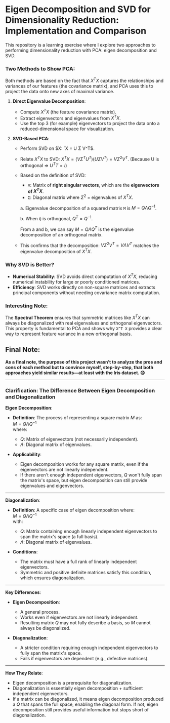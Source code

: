# Eigen Decomposition and SVD for Dimensionality Reduction: Implementation and Comparison

This repository is a learning exercise where I explore two approaches to performing dimensionality reduction with PCA: eigen decomposition and SVD.

### Two Methods to Show PCA:
Both methods are based on the fact that $`X^T X`$ captures the relationships and variances of our features (the covariance matrix), and PCA uses this to project the data onto new axes of maximal variance.

1. **Direct Eigenvalue Decomposition**:
   - Compute $`X^TX`$ (the feature covariance matrix).
   - Extract eigenvectors and eigenvalues from $`X^T X`$.
   - Use the top 3 (for example) eigenvectors to project the data onto a reduced-dimensional space for visualization.

2. **SVD-Based PCA**:
   - Perform SVD on $`X: `X = U Σ V^T`$.
   - Relate $`X^TX`$ to SVD: $`X^TX = (VΣ^TU^T)(UΣV^T) = VΣ^2V^T`$. (Because U is orthogonal => $`U^TT = I`$)
   - Based on the definition of SVD:
     - `V`: Matrix of **right singular vectors**, which are the **eigenvectors of $`X^TX`$**.
     - `Σ`: Diagonal matrix where $`Σ^2`$ = eigenvalues of $`X^TX`$.

      a. Eigenvalue decomposition of a squared matrix `M` is $`M = Q Λ Q^{-1}`$.

      b. When `Q` is orthogonal, $`Q^T = Q^{-1}`$.

      From a and b, we can say $`M = QΛQ^T`$ is the eigenvalue decomposition of an orthogonal matrix.

   - This confirms that the decomposition: $`VΣ^2V^T = VΛV^T`$ matches the eigenvalue decomposition of $`X^TX`$.

### Why SVD is Better?
- **Numerical Stability**: SVD avoids direct computation of $`X^TX`$, reducing numerical instability for large or poorly conditioned matrices.
- **Efficiency**: SVD works directly on non-square matrices and extracts principal components without needing covariance matrix computation.

### Interesting Note:
The **Spectral Theorem** ensures that symmetric matrices like $`X^TX`$ can always be diagonalized with real eigenvalues and orthogonal eigenvectors. This property is fundamental to PCA and shows why `X^T X` provides a clear way to represent feature variance in a new orthogonal basis.

## Final Note:
**As a final note, the purpose of this project wasn’t to analyze the pros and cons of each method but to convince myself, step-by-step, that both approaches yield similar results—at least with the Iris dataset. 😊**


---


### Clarification: The Difference Between Eigen Decomposition and Diagonalization

**Eigen Decomposition**:

- **Definition**: The process of representing a square matrix $M$ as:  
  $` M = Q \Lambda Q^{-1} `$  
  where:  
  - $Q$: Matrix of eigenvectors (not necessarily independent).  
  - $\Lambda$: Diagonal matrix of eigenvalues.  

- **Applicability**:  
  - Eigen decomposition works for any square matrix, even if the eigenvectors are not linearly independent.  
  - If there aren't enough independent eigenvectors, $Q$ won't fully span the matrix's space, but eigen decomposition can still provide eigenvalues and eigenvectors.

---

**Diagonalization**:

- **Definition**: A specific case of eigen decomposition where:  
  $`M = Q \Lambda Q^{-1} `$  
  with:  
  - $Q$: Matrix containing enough linearly independent eigenvectors to span the matrix's space (a full basis).  
  - $\Lambda$: Diagonal matrix of eigenvalues.  

- **Conditions**:  
  - The matrix must have a full rank of linearly independent eigenvectors.  
  - Symmetric and positive definite matrices satisfy this condition, which ensures diagonalization.

---

**Key Differences**:

- **Eigen Decomposition**:  
  - A general process.  
  - Works even if eigenvectors are not linearly independent.  
  - Resulting matrix $Q$ may not fully describe a basis, so $M$ cannot always be diagonalized.  

- **Diagonalization**:  
  - A stricter condition requiring enough independent eigenvectors to fully span the matrix's space.  
  - Fails if eigenvectors are dependent (e.g., defective matrices).

---

**How They Relate**:

- Eigen decomposition is a prerequisite for diagonalization.  
- Diagonalization is essentially eigen decomposition + sufficient independent eigenvectors.  
- If a matrix can be diagonalized, it means eigen decomposition produced a $Q$ that spans the full space, enabling the diagonal form. If not, eigen decomposition still provides useful information but stops short of diagonalization.

